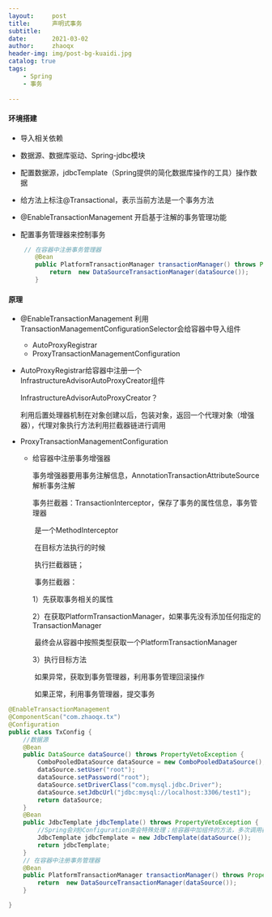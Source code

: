 ```yaml
---
layout:     post
title:      声明式事务
subtitle:   
date:       2021-03-02
author:     zhaoqx
header-img: img/post-bg-kuaidi.jpg
catalog: true
tags:
    - Spring
    - 事务
    
---
```



####  环境搭建

* 导入相关依赖

* 数据源、数据库驱动、Spring-jdbc模块

* 配置数据源，jdbcTemplate（Spring提供的简化数据库操作的工具）操作数据

* 给方法上标注@Transactional，表示当前方法是一个事务方法

* @EnableTransactionManagement 开启基于注解的事务管理功能

* 配置事务管理器来控制事务  

  ```java
   // 在容器中注册事务管理器
      @Bean
      public PlatformTransactionManager transactionManager() throws PropertyVetoException {
          return  new DataSourceTransactionManager(dataSource());
      }
  ```


#### 原理

* @EnableTransactionManagement
  利用TransactionManagementConfigurationSelector会给容器中导入组件

  * AutoProxyRegistrar
  * ProxyTransactionManagementConfiguration 

 * AutoProxyRegistrar给容器中注册一个InfrastructureAdvisorAutoProxyCreator组件

   InfrastructureAdvisorAutoProxyCreator？

   利用后置处理器机制在对象创建以后，包装对象，返回一个代理对象（增强器），代理对象执行方法利用拦截器链进行调用

* ProxyTransactionManagementConfiguration

  * 给容器中注册事务增强器

    事务增强器要用事务注解信息，AnnotationTransactionAttributeSource解析事务注解

    事务拦截器：TransactionInterceptor，保存了事务的属性信息，事务管理器

    ​	是一个MethodInterceptor

    ​	在目标方法执行的时候

    ​		执行拦截器链；

    ​		事务拦截器：

    1）先获取事务相关的属性

    2）在获取PlatformTransactionManager，如果事先没有添加任何指定的TransactionManager

    ​	最终会从容器中按照类型获取一个PlatformTransactionManager

    3）执行目标方法

    ​	如果异常，获取到事务管理器，利用事务管理回滚操作

    ​	如果正常，利用事务管理器，提交事务

```java
@EnableTransactionManagement
@ComponentScan("com.zhaoqx.tx")
@Configuration
public class TxConfig {
    //数据源
    @Bean
    public DataSource dataSource() throws PropertyVetoException {
        ComboPooledDataSource dataSource = new ComboPooledDataSource();
        dataSource.setUser("root");
        dataSource.setPassword("root");
        dataSource.setDriverClass("com.mysql.jdbc.Driver");
        dataSource.setJdbcUrl("jdbc:mysql://localhost:3306/test1");
        return dataSource;
    }
    @Bean
    public JdbcTemplate jdbcTemplate() throws PropertyVetoException {
        //Spring会对@Configuration类会特殊处理；给容器中加组件的方法，多次调用都只是从容器中找组件
        JdbcTemplate jdbcTemplate = new JdbcTemplate(dataSource());
        return jdbcTemplate;
    }
    // 在容器中注册事务管理器
    @Bean
    public PlatformTransactionManager transactionManager() throws PropertyVetoException {
        return  new DataSourceTransactionManager(dataSource());
    }

}

```


